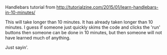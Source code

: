 Handlebars tutorial from http://tutorialzine.com/2015/01/learn-handlebars-in-10-minutes/

This will take longer than 10 minutes. It has already taken longer than 10 minutes. I guess if someone just quickly skims the code and clicks the 'run' buttons then someone can be done in 10 minutes, but then someone will not have learned much of anything.

Just sayin'.
